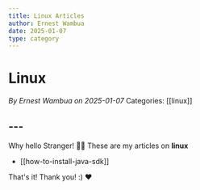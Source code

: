 ```yaml
---
title: Linux Articles
author: Ernest Wambua
date: 2025-01-07
type: category
---
```

# Linux
_By Ernest Wambua on 2025-01-07_
Categories: [[linux]]
## ---
Why hello Stranger! 👋😀
These are my articles on **linux**

- [[how-to-install-java-sdk]]

That's it! Thank you! :) ❤️


